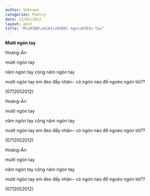 ```yaml
---
author: Unknown
categories: Poetry
date: 12/05/2012
layout: post
title: "M\u01B0\u01A1\u0300i ngo\u0301n tay"
---
```


**Mười ngón tay**

Hoàng-Ân



mười ngón tay


năm ngón tay
cộng
năm ngón tay

mười ngón tay em đeo đầy nhân¬
có ngón nào để ngoéo ngón tôi??

(0712052012)

Hoàng-Ân



mười ngón tay


năm ngón tay
cộng
năm ngón tay

mười ngón tay em đeo đầy nhân¬
có ngón nào để ngoéo ngón tôi??

(0712052012)

Hoàng-Ân



mười ngón tay


năm ngón tay
cộng
năm ngón tay

mười ngón tay em đeo đầy nhân¬
có ngón nào để ngoéo ngón tôi??

(0712052012)
